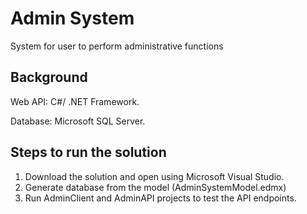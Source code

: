 # Admin System
System for user to perform administrative functions

## Background
Web API: C#/ .NET Framework.

Database: Microsoft SQL Server.

## Steps to run the solution
1. Download the solution and open using Microsoft Visual Studio.
2. Generate database from the model (AdminSystemModel.edmx)
3. Run AdminClient and AdminAPI projects to test the API endpoints.
